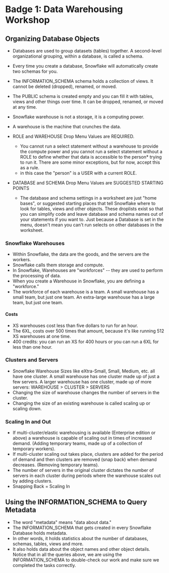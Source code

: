 # Badge 1: Data Warehousing Workshop

## Organizing Database Objects
- Databases are used to group datasets (tables) together. A second-level organizational grouping, within a database, is called a schema. 
- Every time you create a database, Snowflake will automatically create two schemas for you.
- The INFORMATION_SCHEMA schema holds a collection of views. It cannot be deleted (dropped), renamed, or moved.
- The PUBLIC schema is created empty and you can fill it with tables, views and other things over time. It can be dropped, renamed, or moved at any time.  

- Snowflake warehouse is not a storage, it is a computing power.
- A warehouse is the machine that crunches the data.

- ROLE and WAREHOUSE Drop Menu Values are REQUIRED.
    - You cannot run a select statement without a warehouse to provide the compute power and you cannot run a select statement without a ROLE to define whether that data is accessible to the person* trying to run it. There are some minor exceptions, but for now, accept this as a rule.  

    * in this case the "person" is a USER with a current ROLE.  

- DATABASE and SCHEMA Drop Menu Values are SUGGESTED STARTING POINTS
    - The database and schema settings in a worksheet are just "home bases", or suggested starting places that tell Snowflake where to look for tables, views and other objects. These droplists exist so that you can simplify code and leave database and schema names out of your statements if you want to. Just because a Database is set in the menu, doesn't mean you can't run selects on other databases in the worksheet. 

### Snowflake Warehouses
- Within Snowflake, the data are the goods, and the servers are the workers.
- Snowflake calls them storage and compute.
- In Snowflake, Warehouses are "workforces" -- they are used to perform the processing of data. 
- When you create a Warehouse in Snowflake, you are defining a "workforce."
- The workforce of each warehouse is a team. A small warehouse has a small team, but just one team. An extra-large warehouse has a large team, but just one team.

#### Costs
- XS warehouses cost less than five dollars to run for an hour.
- The 6XL, costs over 500 times that amount, because it's like running 512 XS warehouses at one time.
- 400 credits: you can run an XS for 400 hours or you can run a 6XL for less than one hour.


### Clusters and Servers
- Snowflake Warehouse Sizes like eXtra-Small, Small, Medium, etc. all have one cluster. A small warehouse has one cluster made up of just a few servers. A larger warehouse has one cluster, made up of more servers: WAREHOUSE > CLUSTER > SERVERS
- Changing the size of warehouse changes the number of servers in the cluster. 
- Changing the size of an existing warehouse is called scaling up or scaling down.

### Scaling In and Out

- If multi-cluster/elastic warehousing is available (Enterprise edition or above) a warehouse is capable of scaling out in times of increased demand.  (Adding temporary teams, made up of a collection of temporary workers). 
- If multi-cluster scaling out takes place, clusters are added for the period of demand and then clusters are removed (snap back) when demand decreases. (Removing temporary teams). 
- The number of servers in the original cluster dictates the number of servers in each cluster during periods where the warehouse scales out by adding clusters. 
- Snapping Back = Scaling In

##  Using the INFORMATION_SCHEMA to Query Metadata
- The word "metadata" means "data about data." 
- The INFORMATION_SCHEMA that gets created in every Snowflake Database holds metadata.
- In other words, it holds statistics about the number of databases, schemas, tables, views and more. 
- It also holds data about the object names and other object details. Notice that in all the queries above, we are using the INFORMATION_SCHEMA to double-check our work and make sure we completed the tasks correctly.

